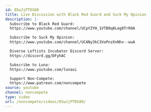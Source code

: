 ```yaml
---
id: 85wJjPTDS80
title: Live Discussion with Black Red Guard and Suck My Opinion
description: |-
  Subscribe to Black Red Guard:
  https://www.youtube.com/channel/UCpYZYH_1VTB9q8Leg0TrROA

  Subscribe to Suck My Opinion:
  https://www.youtube.com/channel/UCANy3kC3VoPnzXnNhv--wuA

  Diverse Leftists Incubator Discord Server:
  https://discord.gg/DFyhAC

  Subscribe to Luna:
  https://www.youtube.com/lunaoi

  Support Non-Compete:
  https://www.patreon.com/noncompete
source: youtube
channel: noncompete
type: video
url: /noncompete/videos/85wJjPTDS80/
---
```

